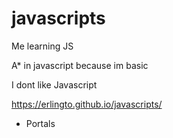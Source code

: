 # javascripts
Me learning JS

A* in javascript because im basic

I dont like Javascript

https://erlingto.github.io/javascripts/

+ Portals
